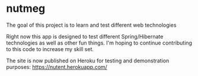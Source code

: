# nutmeg
The goal of this project is to learn and test different web technologies

Right now this app is designed to test different Spring/Hibernate technologies as well as other fun things. I'm hoping to continue contributing to this code to increase my skill set.

The site is now published on Heroku for testing and demonstration purposes: https://nutent.herokuapp.com/
